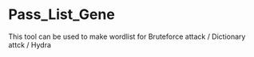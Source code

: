 # Pass_List_Gene
This tool can be used to make wordlist for Bruteforce attack / Dictionary attck / Hydra
